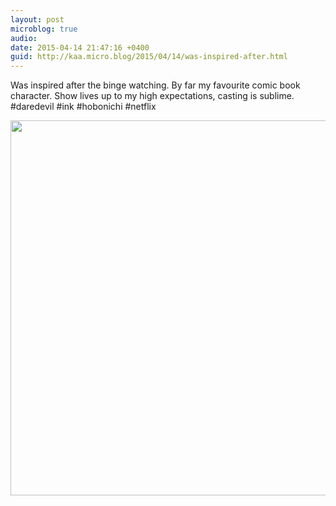 ```yaml
---
layout: post
microblog: true
audio: 
date: 2015-04-14 21:47:16 +0400
guid: http://kaa.micro.blog/2015/04/14/was-inspired-after.html
---
```

Was inspired after the binge watching. By far my favourite comic book character. Show lives up to my high expectations, casting is sublime. #daredevil #ink #hobonichi #netflix

<img src="https://micro.kaa.bz/uploads/2018/9fe690dfc2.jpg" width="600" height="600" />
